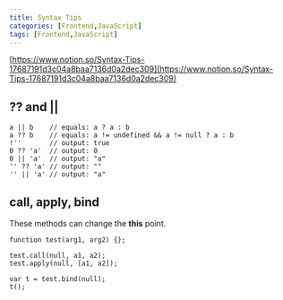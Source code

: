 ```yaml
---
title: Syntax Tips
categories: [Frontend,JavaScript]
tags: [Frontend,JavaScript]
---
```


[https://www.notion.so/Syntax-Tips-17687191d3c04a8baa7136d0a2dec309](https://www.notion.so/Syntax-Tips-17687191d3c04a8baa7136d0a2dec309)


## ?? and ||


```shell
a || b    // equals: a ? a : b
a ?? b    // equals: a != undefined && a != null ? a : b
!''       // output: true
0 ?? 'a'  // output: 0
0 || 'a'  // output: "a"
'' ?? 'a' // output: ""
'' || 'a' // output: "a"
```


## **call**, **apply, bind**


These methods can change the **this** point.


```shell
function test(arg1, arg2) {};

test.call(null, a1, a2);
test.apply(null, [a1, a2]);

var t = test.bind(null);
t();
```

